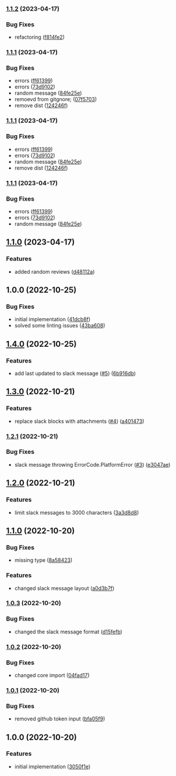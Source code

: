 ### [1.1.2](https://github.com/sebastiancretu/github-action-pr-slack-reminder/compare/v1.1.1...v1.1.2) (2023-04-17)


### Bug Fixes

* refactoring ([f814fe2](https://github.com/sebastiancretu/github-action-pr-slack-reminder/commit/f814fe2899315b6e6f67c7fbe6fd538e4c1b465e))

### [1.1.1](https://github.com/sebastiancretu/github-action-pr-slack-reminder/compare/v1.1.0...v1.1.1) (2023-04-17)


### Bug Fixes

* errors ([ff61399](https://github.com/sebastiancretu/github-action-pr-slack-reminder/commit/ff61399f5dbf0f7d9c4ccc0a1e185d03d6fb8905))
* errors ([73d9102](https://github.com/sebastiancretu/github-action-pr-slack-reminder/commit/73d9102c49c0e86e0bc47fac62b844de53135f33))
* random message ([84fe25e](https://github.com/sebastiancretu/github-action-pr-slack-reminder/commit/84fe25efc08554b440f8c3784eb5c1cb395b332a))
* remoevd from gitgnore; ([07f5703](https://github.com/sebastiancretu/github-action-pr-slack-reminder/commit/07f5703952f8ebf1f6923dacf4abb84d926ebba7))
* remove dist ([124246f](https://github.com/sebastiancretu/github-action-pr-slack-reminder/commit/124246f5a237c9809439264cb5c9d13538cdf3f6))

### [1.1.1](https://github.com/sebastiancretu/github-action-pr-slack-reminder/compare/v1.1.0...v1.1.1) (2023-04-17)


### Bug Fixes

* errors ([ff61399](https://github.com/sebastiancretu/github-action-pr-slack-reminder/commit/ff61399f5dbf0f7d9c4ccc0a1e185d03d6fb8905))
* errors ([73d9102](https://github.com/sebastiancretu/github-action-pr-slack-reminder/commit/73d9102c49c0e86e0bc47fac62b844de53135f33))
* random message ([84fe25e](https://github.com/sebastiancretu/github-action-pr-slack-reminder/commit/84fe25efc08554b440f8c3784eb5c1cb395b332a))
* remove dist ([124246f](https://github.com/sebastiancretu/github-action-pr-slack-reminder/commit/124246f5a237c9809439264cb5c9d13538cdf3f6))

### [1.1.1](https://github.com/sebastiancretu/github-action-pr-slack-reminder/compare/v1.1.0...v1.1.1) (2023-04-17)


### Bug Fixes

* errors ([ff61399](https://github.com/sebastiancretu/github-action-pr-slack-reminder/commit/ff61399f5dbf0f7d9c4ccc0a1e185d03d6fb8905))
* errors ([73d9102](https://github.com/sebastiancretu/github-action-pr-slack-reminder/commit/73d9102c49c0e86e0bc47fac62b844de53135f33))
* random message ([84fe25e](https://github.com/sebastiancretu/github-action-pr-slack-reminder/commit/84fe25efc08554b440f8c3784eb5c1cb395b332a))

## [1.1.0](https://github.com/sebastiancretu/github-action-pr-slack-reminder/compare/v1.0.0...v1.1.0) (2023-04-17)


### Features

* added random reviews ([d48112a](https://github.com/sebastiancretu/github-action-pr-slack-reminder/commit/d48112a4a530707f5e01c0e03f8a7853fd763d97))

## 1.0.0 (2022-10-25)


### Bug Fixes

* initial implementation ([41dcb8f](https://github.com/sebastiancretu/github-action-pr-slack-reminder/commit/41dcb8f229c1263181d28b28146531a813a2f219))
* solved some linting issues ([43ba608](https://github.com/sebastiancretu/github-action-pr-slack-reminder/commit/43ba6089921b0ebc2a75d4bb17d5a5c9af4f8a5e))

## [1.4.0](https://github.com/sebastiancretu/github-action-pr-slack-reminder/compare/v1.3.0...v1.4.0) (2022-10-25)


### Features

* add last updated to slack message ([#5](https://github.com/sebastiancretu/github-action-pr-slack-reminder/issues/5)) ([6b916db](https://github.com/sebastiancretu/github-action-pr-slack-reminder/commit/6b916dba9586526872917a275da2d0e2325a9b35))

## [1.3.0](https://github.com/sebastiancretu/github-action-pr-slack-reminder/compare/v1.2.1...v1.3.0) (2022-10-21)


### Features

* replace slack blocks with attachments ([#4](https://github.com/sebastiancretu/github-action-pr-slack-reminder/issues/4)) ([a401473](https://github.com/sebastiancretu/github-action-pr-slack-reminder/commit/a401473a66d6ca552b20abf1608ba2d5156e172c))

### [1.2.1](https://github.com/sebastiancretu/github-action-pr-slack-reminder/compare/v1.2.0...v1.2.1) (2022-10-21)


### Bug Fixes

* slack message throwing ErrorCode.PlatformError ([#3](https://github.com/sebastiancretu/github-action-pr-slack-reminder/issues/3)) ([e3047ae](https://github.com/sebastiancretu/github-action-pr-slack-reminder/commit/e3047aee743fceac893116474c9abbc004eead71))

## [1.2.0](https://github.com/sebastiancretu/github-action-pr-slack-reminder/compare/v1.1.0...v1.2.0) (2022-10-21)


### Features

* limit slack messages to 3000 characters ([3a3d8d8](https://github.com/sebastiancretu/github-action-pr-slack-reminder/commit/3a3d8d8fd56708f175d4af5a9e4ea9d923b1ad0e))

## [1.1.0](https://github.com/sebastiancretu/github-action-pr-slack-reminder/compare/v1.0.3...v1.1.0) (2022-10-20)


### Bug Fixes

* missing type ([8a58423](https://github.com/sebastiancretu/github-action-pr-slack-reminder/commit/8a584237837282e30f0020c317dbb3786a82fc7e))


### Features

* changed slack message layout ([a0d3b7f](https://github.com/sebastiancretu/github-action-pr-slack-reminder/commit/a0d3b7fcfc1687005bfa2365b9f9efca9b979a61))

### [1.0.3](https://github.com/sebastiancretu/github-action-pr-slack-reminder/compare/v1.0.2...v1.0.3) (2022-10-20)


### Bug Fixes

* changed the slack message format ([d15fefb](https://github.com/sebastiancretu/github-action-pr-slack-reminder/commit/d15fefbfa2ba50f976bc1c320d6b98bb55f38554))

### [1.0.2](https://github.com/sebastiancretu/github-action-pr-slack-reminder/compare/v1.0.1...v1.0.2) (2022-10-20)


### Bug Fixes

* changed core import ([04fad17](https://github.com/sebastiancretu/github-action-pr-slack-reminder/commit/04fad17e83f942c23ccb14a181bba48b9c286a9b))

### [1.0.1](https://github.com/sebastiancretu/github-action-pr-slack-reminder/compare/v1.0.0...v1.0.1) (2022-10-20)


### Bug Fixes

* removed github token input ([bfa05f9](https://github.com/sebastiancretu/github-action-pr-slack-reminder/commit/bfa05f9954ed9a69d746b5a29c4480ea0ad32ab7))

## 1.0.0 (2022-10-20)


### Features

* initial implementation ([3050f1e](https://github.com/sebastiancretu/github-action-pr-slack-reminder/commit/3050f1e5105d453e8024640380cc1f6b1ab17fba))
